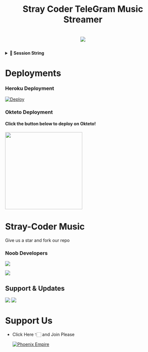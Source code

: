<h1 align="center"><b>Stray Coder TeleGram Music Streamer</b></h1>

# <p align="center"><a href="https://github.com/TheStrayCoder/Music-Streamer"><img src="https://github-readme-stats.vercel.app/api/pin?username=TheStrayCoder&show_icons=true&theme=dracula&hide_border=true&repo=Music-Streamer"></a></p>
<p align="center">

  <details>
<summary><b>🔗 Session String</b></summary>
<br>

> You'll need a [API_ID](https://my.telegram.org/auth) & [API_HASH](https://my.telegram.org/auth) in order to generate pyrogram session string. 
> Always remember to use good API combo else your account could be deleted.

<h4> Generate Session via Repl.it: </h4>    
<p><a href="https://replit.com/@NotReallyShikhar/Yukki-Music-String-Gen?lite=1&outputonly=1#main.py"><img src="https://img.shields.io/badge/Generate%20On%20Repl-blueviolet?style=for-the-badge&logo=appveyor" width="350""/></a></p>

</details>

  
  
# Deployments
  
### Heroku Deployment
  
  [![Deploy](https://www.herokucdn.com/deploy/button.svg)](https://heroku.com/deploy?template=https://github.com/TheStrayCoder/Music-Streamer)
  
  
###  Okteto Deployment

<h4>Click the button below to deploy on Okteto!</h4>
<a href="https://cloud.okteto.com/deploy?repositor"><img src="https://img.shields.io/badge/Deploy%20To%20Okteto-informational?style=for-the-badge&logo=Okteto" width="250""/></a>

  

  
# Stray-Coder Music
Give us a star and fork our repo
  
  
  
### Noob Developers 
  
<a href="https://t.me/Its_romeoo"><img src="https://img.shields.io/badge/Romeo-ReD.svg?style=for-the-badge&logo=Python"></a> 
  
<a href="https://t.me/PhoenixWarmed"><img src="https://img.shields.io/badge/Phoenix-ReD.svg?style=for-the-badge&logo=Python"></a> 
  

## Support & Updates 
<a href="https://t.me/StrayCoderSupport"><img src="https://img.shields.io/badge/Join-Group%20Support-blue.svg?style=for-the-badge&logo=Telegram"></a> <a href="https://t.me/StrayCoder"><img src="https://img.shields.io/badge/Join-Updates%20Channel-blue.svg?style=for-the-badge&logo=Telegram"></a>
  
# Support Us
  
  
- Click Here 👇🏻 and Join Please
  
  [![Phoenix Empire](https://telegra.ph/file/c4a71bd6b606f037b21c8.jpg)](https://t.me/PHOENIX_EMPIRE)
